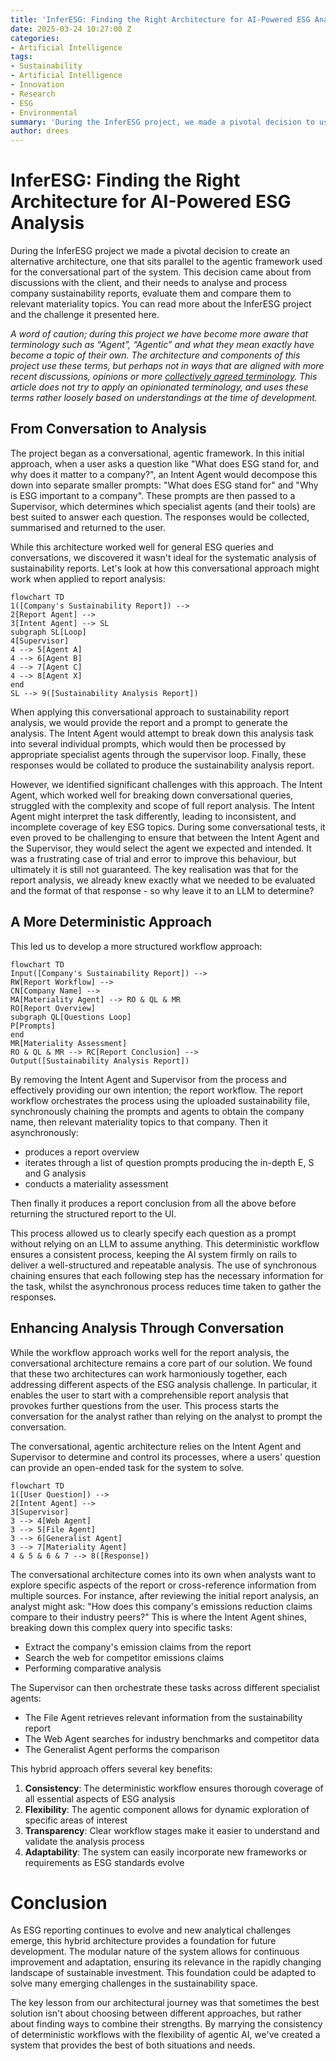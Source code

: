 ```yaml
---
title: 'InferESG: Finding the Right Architecture for AI-Powered ESG Analysis'
date: 2025-03-24 10:27:00 Z
categories:
- Artificial Intelligence
tags:
- Sustainability
- Artificial Intelligence
- Innovation
- Research
- ESG
- Environmental
summary: 'During the InferESG project, we made a pivotal decision to use an orchestrated workflow to conduct a deterministic process, parallel to the agentic system.'
author: drees
---
```


# InferESG: Finding the Right Architecture for AI-Powered ESG Analysis 

During the InferESG project we made a pivotal decision to create an alternative architecture, one that sits parallel to the agentic framework used for the conversational part of the system. This decision came about from discussions with the client, and their needs to analyse and process company sustainability reports, evaluate them and compare them to relevant materiality topics. You can read more about the InferESG project and the challenge it presented here. 

*A word of caution; during this project we have become more aware that terminology such as “Agent”, “Agentic” and what they mean exactly have become a topic of their own. The architecture and components of this project use these terms, but perhaps not in ways that are aligned with more recent discussions, opinions or more [collectively agreed terminology](https://www.anthropic.com/engineering/building-effective-agents). This article does not try to apply an opinionated terminology, and uses these terms rather loosely based on understandings at the time of development.*

## From Conversation to Analysis 

The project began as a conversational, agentic framework. In this initial approach, when a user asks a question like "What does ESG stand for, and why does it matter to a company?", an Intent Agent would decompose this down into separate smaller prompts: "What does ESG stand for" and "Why is ESG important to a company". These prompts are then passed to a Supervisor, which determines which specialist agents (and their tools) are best suited to answer each question. The responses would be collected, summarised and returned to the user. 

While this architecture worked well for general ESG queries and conversations, we discovered it wasn't ideal for the systematic analysis of sustainability reports. Let's look at how this conversational approach might work when applied to report analysis: 

```mermaid 
flowchart TD
1([Company's Sustainability Report]) -->
2[Report Agent] -->
3[Intent Agent] --> SL
subgraph SL[Loop]
4[Supervisor]
4 --> 5[Agent A]
4 --> 6[Agent B]
4 --> 7[Agent C]
4 --> 8[Agent X]
end
SL --> 9([Sustainability Analysis Report])
```

When applying this conversational approach to sustainability report analysis, we would provide the report and a prompt to generate the analysis. The Intent Agent would attempt to break down this analysis task into several individual prompts, which would then be processed by appropriate specialist agents through the supervisor loop. Finally, these responses would be collated to produce the sustainability analysis report. 

However, we identified significant challenges with this approach. The Intent Agent, which worked well for breaking down conversational queries, struggled with the complexity and scope of full report analysis. The Intent Agent might interpret the task differently, leading to inconsistent, and incomplete coverage of key ESG topics. During some conversational tests, it even proved to be challenging to ensure that between the Intent Agent and the Supervisor, they would select the agent we expected and intended. It was a frustrating case of trial and error to improve this behaviour, but ultimately it is still not guaranteed. The key realisation was that for the report analysis, we already knew exactly what we needed to be evaluated and the format of that response - so why leave it to an LLM to determine? 

 ## A More Deterministic Approach 

This led us to develop a more structured workflow approach: 

```mermaid 
flowchart TD
Input([Company's Sustainability Report]) -->
RW[Report Workflow] -->
CN[Company Name] -->
MA[Materiality Agent] --> RO & QL & MR
RO[Report Overview]
subgraph QL[Questions Loop]
P[Prompts]
end
MR[Materiality Assessment]
RO & QL & MR --> RC[Report Conclusion] -->
Output([Sustainability Analysis Report])
```

By removing the Intent Agent and Supervisor from the process and effectively providing our own intention; the report workflow. The report workflow orchestrates the process using the uploaded sustainability file, synchronously chaining the prompts and agents to obtain the company name, then relevant materiality topics to that company. Then it asynchronously: 
- produces a report overview 
- iterates through a list of question prompts producing the in-depth E, S and G analysis 
- conducts a materiality assessment 

Then finally it produces a report conclusion from all the above before returning the structured report to the UI. 

This process allowed us to clearly specify each question as a prompt without relying on an LLM to assume anything. This deterministic workflow ensures a consistent process, keeping the AI system firmly on rails to deliver a well-structured and repeatable analysis. The use of synchronous chaining ensures that each following step has the necessary information for the task, whilst the asynchronous process reduces time taken to gather the responses. 

## Enhancing Analysis Through Conversation 

While the workflow approach works well for the report analysis, the conversational architecture remains a core part of our solution. We found that these two architectures can work harmoniously together, each addressing different aspects of the ESG analysis challenge. In particular, it enables the user to start with a comprehensible report analysis that provokes further questions from the user. This process starts the conversation for the analyst rather than relying on the analyst to prompt the conversation. 

The conversational, agentic architecture relies on the Intent Agent and Supervisor to determine and control its processes, where a users' question can provide an open-ended task for the system to solve. 

```mermaid 
flowchart TD 
1([User Question]) --> 
2[Intent Agent] -->
3[Supervisor]
3 --> 4[Web Agent] 
3 --> 5[File Agent] 
3 --> 6[Generalist Agent] 
3 --> 7[Materiality Agent] 
4 & 5 & 6 & 7 --> 8([Response]) 
```

The conversational architecture comes into its own when analysts want to explore specific aspects of the report or cross-reference information from multiple sources. For instance, after reviewing the initial report analysis, an analyst might ask: "How does this company's emissions reduction claims compare to their industry peers?" This is where the Intent Agent shines, breaking down this complex query into specific tasks: 
- Extract the company's emission claims from the report 
- Search the web for competitor emissions claims 
- Performing comparative analysis

The Supervisor can then orchestrate these tasks across different specialist agents: 
- The File Agent retrieves relevant information from the sustainability report 
- The Web Agent searches for industry benchmarks and competitor data 
- The Generalist Agent performs the comparison 

This hybrid approach offers several key benefits: 
1. **Consistency**: The deterministic workflow ensures thorough coverage of all essential aspects of ESG analysis 
2. **Flexibility**: The agentic component allows for dynamic exploration of specific areas of interest 
3. **Transparency**: Clear workflow stages make it easier to understand and validate the analysis process 
4. **Adaptability**: The system can easily incorporate new frameworks or requirements as ESG standards evolve 

# Conclusion 

As ESG reporting continues to evolve and new analytical challenges emerge, this hybrid architecture provides a foundation for future development. The modular nature of the system allows for continuous improvement and adaptation, ensuring its relevance in the rapidly changing landscape of sustainable investment. This foundation could be adapted to solve many emerging challenges in the sustainability space. 

The key lesson from our architectural journey was that sometimes the best solution isn't about choosing between different approaches, but rather about finding ways to combine their strengths. By marrying the consistency of deterministic workflows with the flexibility of agentic AI, we've created a system that provides the best of both situations and needs. 